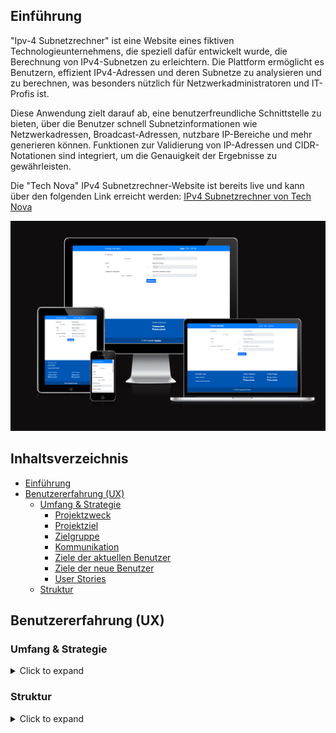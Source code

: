 ## Einführung

"Ipv-4 Subnetzrechner" ist eine Website eines fiktiven Technologieunternehmens, die speziell dafür entwickelt wurde, die Berechnung von IPv4-Subnetzen zu erleichtern. Die Plattform ermöglicht es Benutzern, effizient IPv4-Adressen und deren Subnetze zu analysieren und zu berechnen, was besonders nützlich für Netzwerkadministratoren und IT-Profis ist.

Diese Anwendung zielt darauf ab, eine benutzerfreundliche Schnittstelle zu bieten, über die Benutzer schnell Subnetzinformationen wie Netzwerkadressen, Broadcast-Adressen, nutzbare IP-Bereiche und mehr generieren können. Funktionen zur Validierung von IP-Adressen und CIDR-Notationen sind integriert, um die Genauigkeit der Ergebnisse zu gewährleisten.

Die "Tech Nova" IPv4 Subnetzrechner-Website ist bereits live und kann über den folgenden Link erreicht werden: [IPv4 Subnetzrechner von Tech Nova](https://salmod91.github.io/Ipv4-Rechner/)

![Responsive Screenshot](assets/media/readme/responsive.png)

## Inhaltsverzeichnis
- [Einführung](#Einführung)
- [Benutzererfahrung (UX)](#ux)
    - [Umfang & Strategie](#umfang--strategie)
        - [Projektzweck](#projektzweck)
        - [Projektziel](#projektziel)
        - [Zielgruppe](#zielgruppe)
        - [Kommunikation](#kommunikation)
        - [Ziele der aktuellen Benutzer](#ziele-der-aktuellen-benutzer)
        - [Ziele der neue Benutzer](#ziele-neuer-benutzer)
        - [User Stories](#user-stories)
    - [Struktur](#struktur)


## Benutzererfahrung (UX)

### Umfang & Strategie
<details>
<summary>Click to expand</summary>


#### Projektzweck
Die Website „IPv4 Subnetzrechner“ zielt darauf ab, Benutzern ein umfassendes Werkzeug zur Verfügung zu stellen, um IPv4-Subnetze effizient zu berechnen und zu analysieren. Sie bietet wesentliche Informationen über Netzwerkkonfigurationen, wie Netzwerkadressen, Broadcast-Adressen, nutzbare IP-Bereiche und mehr, in einer interaktiven Art und Weise. Benutzer können durch einfaches Auswählen von CIDR-Notationen und Eingabe von IP-Adressen sofort detaillierte Ergebnisse erhalten.

#### Projektziel
Entwickeln einer Website, die Nutzern eine intuitive und informative Benutzeroberfläche zur Berechnung von IPv4-Subnetzen bietet.

#### Zielgruppe
Die Zielgruppe des „IPv4 Subnetzrechners“ umfasst vor allem Netzwerkadministratoren und IT-Profis, die eine präzise und effiziente Werkzeug zur Analyse und Berechnung von IPv4-Subnetzen benötigen. Dies schließt sowohl Technikbegeisterte ein, die ein tieferes Verständnis für Netzwerkstrukturen suchen, als auch Fachleute in Unternehmen, die täglich mit der Planung und Optimierung von Netzwerkinfrastrukturen betraut sind.

#### Kommunikation
Die Website ist so strukturiert, dass Benutzer bei ihrer Ankunft sofort eine klare und zugängliche Übersicht über das Angebot der Seite erhalten, ohne von zu vielen Informationen überwältigt zu werden. Die Startseite fasst effektiv die Schlüsselbereiche und potenziellen Gründe für Ihren Besuch zusammen, was von Beginn an ein nahtloses Navigationserlebnis ermöglicht.

#### Ziele der aktuellen Benutzer
- Dass die Besucher stets über die Netzwerkkonfigurationsmöglichkeiten auf dem Laufenden gehalten werden.
- Den Administratoren eine benutzerfreundliche Schnittstelle bereitzustellen, um Netzwerkeinstellungen und -konfigurationen zu aktualisieren.

#### Ziele neuer Benutzer
- Die Seite leicht navigieren zu können und die bereitgestellten Informationen klar zu verstehen.
- Neue Benutzer über die Funktionen und den Zweck des IPv4-Rechners zu informieren.


#### User Stories

</details>

### Struktur
<details>
<summary>Click to expand</summary>

</details>
